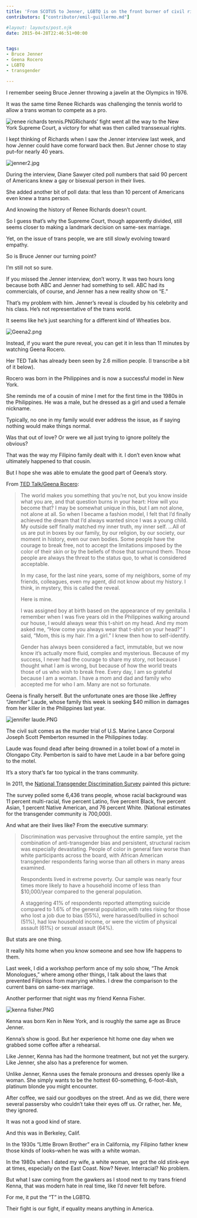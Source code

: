 ```yaml
---
title: 'From SCOTUS to Jenner, LGBTQ is on the front burner of civil rights'
contributors: ["contributor/emil-guillermo.md"]

#layout: layouts/post.njk
date: 2015-04-28T22:46:51+00:00


tags:
- Bruce Jenner
- Geena Rocero
- LGBTQ
- transgender

---
```


I remember seeing Bruce Jenner throwing a javelin at the Olympics in 1976.

It was the same time Renee Richards was challenging the tennis world to allow a
trans woman to compete as a pro.

![renee richards tennis.PNG](/uploads/renee%20richards%20tennis.PNG)Richards’
fight went all the way to the New York Supreme Court, a victory for what was
then called transsexual rights.

I kept thinking of Richards when I saw the Jenner interview last week, and how
Jenner could have come forward back then. But Jenner chose to stay put–for
nearly 40 years.

![jenner2.jpg](/uploads/jenner2.jpg)

During the interview, Diane Sawyer cited poll numbers that said 90 percent of
Americans knew a gay or bisexual person in their lives.

She added another bit of poll data: that less than 10 percent of Americans even
knew a trans person.

And knowing the history of Renee Richards doesn’t count.

So I guess that’s why the Supreme Court, though apparently divided, still seems
closer to making a landmark decision on same-sex marriage.

Yet, on the issue of trans people, we are still slowly evolving toward empathy.

So is Bruce Jenner our turning point?

I’m still not so sure.

If you missed the Jenner interview, don’t worry. It was two hours long because
both ABC and Jenner had something to sell. ABC had its commercials, of course,
and Jenner has a new reality show on “E.”

That’s my problem with him. Jenner’s reveal is clouded by his celebrity and his
class. He’s not representative of the trans world.

It seems like he’s just searching for a different kind of Wheaties box.

![Geena2.png](/uploads/Geena2.png)

Instead, if you want the pure reveal, you can get it in less than 11  minutes by
watching Geena Rocero.

Her TED Talk has already been seen by 2.6 million people. (I transcribe a bit of
it below).

Rocero was born in the Philippines and is now a successful model in New York.

She reminds me of a cousin of mine I met for the first time in the 1980s in the
Philippines. He was a male, but he dressed as a girl and used a female nickname.

Typically, no one in my family would ever address the issue, as if saying
nothing would make things normal.

Was that out of love? Or were we all just trying to ignore politely the obvious?

That was the way my Filipino family dealt with it. I don’t even know what
ultimately happened to that cousin.

But I hope she was able to emulate the good part of Geena’s story.

From [TED Talk/Geena Rocero](https://www.ted.com/talks/geena_rocero_why_i_must_come_out):

> The world makes you something that you’re not, but you know inside what you are,
> and that question burns in your heart: How will you become that? I may be
> somewhat unique in this, but I am not alone, not alone at all. So when I became
> a fashion model, I felt that I’d finally achieved the dream that I’d always
> wanted since I was a young child. My outside self finally matched my inner
> truth, my inner self. …All of us are put in boxes by our family, by our
> religion, by our society, our moment in history, even our own bodies. Some
> people have the courage to break free, not to accept the limitations imposed by
> the color of their skin or by the beliefs of those that surround them. Those
> people are always the threat to the status quo, to what is considered
> acceptable.
>
> In my case, for the last nine years, some of my neighbors, some of my friends,
> colleagues, even my agent, did not know about my history. I think, in mystery,
> this is called the reveal.
>
> Here is mine.
>
> I was assigned boy at birth based on the appearance of my genitalia. I remember
> when I was five years old in the Philippines walking around our house, I would
> always wear this t-shirt on my head. And my mom asked me, “How come you always
> wear that t-shirt on your head?” I said, “Mom, this is my hair. I’m a girl.” I
> knew then how to self-identify.
>
> Gender has always been considered a fact, immutable, but we now know it’s
> actually more fluid, complex and mysterious. Because of my success, I never had
> the courage to share my story, not because I thought what I am is wrong, but
> because of how the world treats those of us who wish to break free. Every day, I
> am so grateful because I am a woman. I have a mom and dad and family who
> accepted me for who I am. Many are not so fortunate.

Geena is finally herself. But the unfortunate ones are those like Jeffrey
“Jennifer” Laude, whose family this week is seeking $40 million in damages from
her killer in the Philippines last year.

![jennifer laude.PNG](/uploads/jennifer%20laude.PNG)

The civil suit comes as the murder trial of U.S. Marine Lance Corporal Joseph
Scott Pemberton resumed in the Philippines today.

Laude was found dead after being drowned in a toilet bowl of a motel in Olongapo
City. Pemberton is said to have met Laude in a bar before going to the motel.

It’s a story that’s far too typical in the trans community.

In 2011, the [National Transgender Discrimination
Survey](https://www.thetaskforce.org/static_html/downloads/reports/reports/ntds_full.pdf)
painted this picture:

The survey polled some 6,436 trans people, whose racial background was 11
percent multi-racial, five percent Latino, five percent Black, five percent
Asian, 1 percent Native American, and 76 percent White. (National estimates for
the transgender community is 700,000).

And what are their lives like? From the executive summary:

> Discrimination was pervasive throughout the entire sample, yet the combination
> of anti-transgender bias and persistent, structural racism was especially
> devastating. People of color in general fare worse than white participants
> across the board, with African American transgender respondents faring worse
> than all others in many areas examined.
>
> Respondents lived in extreme poverty. Our sample was nearly four times more
> likely to have a household income of less than $10,000/year compared to the
> general population.
>
> A staggering 41% of respondents reported attempting suicide compared to 1.6% of
> the general population,with rates rising for those who lost a job due to bias
> (55%), were harassed/bullied in school (51%), had low household income, or were
> the victim of physical assault (61%) or sexual assault (64%).

But stats are one thing.

It really hits home when you know someone and see how life happens to them.

Last week, I did a workshop perform ance of my solo show, “The Amok Monologues,”
where among other things, I talk about the laws that prevented Filipinos from
marrying whites. I drew the comparison to the current bans on same-sex marriage.

Another performer that night was my friend Kenna Fisher.

![kenna fisher.PNG](/uploads/kenna%20fisher.PNG)

Kenna was born Ken in New York, and is roughly the same age as Bruce Jenner.

Kenna’s show is good. But her experience hit home one day when we grabbed some
coffee after a rehearsal.

Like Jenner, Kenna has had the hormone treatment, but not yet the surgery. Like
Jenner, she also has a preference for women.

Unlike Jenner, Kenna uses the female pronouns and dresses openly like a woman.
She simply wants to be the hottest 60-something, 6-foot-4ish, platinum blonde
you might encounter.

After coffee, we said our goodbyes on the street. And as we did, there were
several passersby who couldn’t take their eyes off us. Or rather, her. Me, they
ignored.

It was not a good kind of stare.

And this was in Berkeley, Calif.

In the 1930s “Little Brown Brother” era in California, my Filipino father knew
those kinds of looks–when he was with a white woman.

In the 1980s when I dated my wife, a white woman, we got the old stink-eye at
times, especially on the East Coast. Now? Never. Interracial? No problem.

But what I saw coming from the gawkers as I stood next to my trans friend Kenna,
that was modern hate in real time, like I’d never felt before.

For me, it put the “T” in the LGBTQ.

Their fight is our fight, if equality means anything in America.
